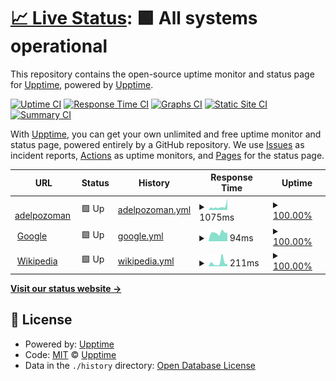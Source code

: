 # [📈 Live Status](https://upptime.github.io/upptime): <!--live status--> **🟩 All systems operational**

This repository contains the open-source uptime monitor and status page for [Upptime](https://upptime.js.org), powered by [Upptime](https://github.com/upptime/upptime).

[![Uptime CI](https://github.com/adelpozoman/status/workflows/Uptime%20CI/badge.svg)](https://github.com/adelpozoman/status/actions?query=workflow%3A%22Uptime+CI%22)
[![Response Time CI](https://github.com/adelpozoman/status/workflows/Response%20Time%20CI/badge.svg)](https://github.com/adelpozoman/status/actions?query=workflow%3A%22Response+Time+CI%22)
[![Graphs CI](https://github.com/adelpozoman/status/workflows/Graphs%20CI/badge.svg)](https://github.com/adelpozoman/status/actions?query=workflow%3A%22Graphs+CI%22)
[![Static Site CI](https://github.com/adelpozoman/status/workflows/Static%20Site%20CI/badge.svg)](https://github.com/adelpozoman/status/actions?query=workflow%3A%22Static+Site+CI%22)
[![Summary CI](https://github.com/adelpozoman/status/workflows/Summary%20CI/badge.svg)](https://github.com/adelpozoman/status/actions?query=workflow%3A%22Summary+CI%22)

With [Upptime](https://upptime.js.org), you can get your own unlimited and free uptime monitor and status page, powered entirely by a GitHub repository. We use [Issues](https://github.com/upptime/upptime/issues) as incident reports, [Actions](https://github.com/adelpozoman/status/actions) as uptime monitors, and [Pages](https://upptime.github.io/upptime) for the status page.

<!--start: status pages-->
<!-- This summary is generated by Upptime (https://github.com/upptime/upptime) -->
<!-- Do not edit this manually, your changes will be overwritten -->
<!-- prettier-ignore -->
| URL | Status | History | Response Time | Uptime |
| --- | ------ | ------- | ------------- | ------ |
| <img alt="" src="https://icons.duckduckgo.com/ip3/adelpozoman.es.ico" height="13"> [adelpozoman](https://adelpozoman.es) | 🟩 Up | [adelpozoman.yml](https://github.com/adelpozoman/status/commits/HEAD/history/adelpozoman.yml) | <details><summary><img alt="Response time graph" src="./graphs/adelpozoman/response-time-week.png" height="20"> 1075ms</summary><br><a href="https://adelpozoman.github.io/status/history/adelpozoman"><img alt="Response time 790" src="https://img.shields.io/endpoint?url=https%3A%2F%2Fraw.githubusercontent.com%2Fadelpozoman%2Fstatus%2FHEAD%2Fapi%2Fadelpozoman%2Fresponse-time.json"></a><br><a href="https://adelpozoman.github.io/status/history/adelpozoman"><img alt="24-hour response time 865" src="https://img.shields.io/endpoint?url=https%3A%2F%2Fraw.githubusercontent.com%2Fadelpozoman%2Fstatus%2FHEAD%2Fapi%2Fadelpozoman%2Fresponse-time-day.json"></a><br><a href="https://adelpozoman.github.io/status/history/adelpozoman"><img alt="7-day response time 1075" src="https://img.shields.io/endpoint?url=https%3A%2F%2Fraw.githubusercontent.com%2Fadelpozoman%2Fstatus%2FHEAD%2Fapi%2Fadelpozoman%2Fresponse-time-week.json"></a><br><a href="https://adelpozoman.github.io/status/history/adelpozoman"><img alt="30-day response time 877" src="https://img.shields.io/endpoint?url=https%3A%2F%2Fraw.githubusercontent.com%2Fadelpozoman%2Fstatus%2FHEAD%2Fapi%2Fadelpozoman%2Fresponse-time-month.json"></a><br><a href="https://adelpozoman.github.io/status/history/adelpozoman"><img alt="1-year response time 877" src="https://img.shields.io/endpoint?url=https%3A%2F%2Fraw.githubusercontent.com%2Fadelpozoman%2Fstatus%2FHEAD%2Fapi%2Fadelpozoman%2Fresponse-time-year.json"></a></details> | <details><summary><a href="https://adelpozoman.github.io/status/history/adelpozoman">100.00%</a></summary><a href="https://adelpozoman.github.io/status/history/adelpozoman"><img alt="All-time uptime 98.17%" src="https://img.shields.io/endpoint?url=https%3A%2F%2Fraw.githubusercontent.com%2Fadelpozoman%2Fstatus%2FHEAD%2Fapi%2Fadelpozoman%2Fuptime.json"></a><br><a href="https://adelpozoman.github.io/status/history/adelpozoman"><img alt="24-hour uptime 100.00%" src="https://img.shields.io/endpoint?url=https%3A%2F%2Fraw.githubusercontent.com%2Fadelpozoman%2Fstatus%2FHEAD%2Fapi%2Fadelpozoman%2Fuptime-day.json"></a><br><a href="https://adelpozoman.github.io/status/history/adelpozoman"><img alt="7-day uptime 100.00%" src="https://img.shields.io/endpoint?url=https%3A%2F%2Fraw.githubusercontent.com%2Fadelpozoman%2Fstatus%2FHEAD%2Fapi%2Fadelpozoman%2Fuptime-week.json"></a><br><a href="https://adelpozoman.github.io/status/history/adelpozoman"><img alt="30-day uptime 99.87%" src="https://img.shields.io/endpoint?url=https%3A%2F%2Fraw.githubusercontent.com%2Fadelpozoman%2Fstatus%2FHEAD%2Fapi%2Fadelpozoman%2Fuptime-month.json"></a><br><a href="https://adelpozoman.github.io/status/history/adelpozoman"><img alt="1-year uptime 99.99%" src="https://img.shields.io/endpoint?url=https%3A%2F%2Fraw.githubusercontent.com%2Fadelpozoman%2Fstatus%2FHEAD%2Fapi%2Fadelpozoman%2Fuptime-year.json"></a></details>
| <img alt="" src="https://icons.duckduckgo.com/ip3/www.google.com.ico" height="13"> [Google](https://www.google.com) | 🟩 Up | [google.yml](https://github.com/adelpozoman/status/commits/HEAD/history/google.yml) | <details><summary><img alt="Response time graph" src="./graphs/google/response-time-week.png" height="20"> 94ms</summary><br><a href="https://adelpozoman.github.io/status/history/google"><img alt="Response time 117" src="https://img.shields.io/endpoint?url=https%3A%2F%2Fraw.githubusercontent.com%2Fadelpozoman%2Fstatus%2FHEAD%2Fapi%2Fgoogle%2Fresponse-time.json"></a><br><a href="https://adelpozoman.github.io/status/history/google"><img alt="24-hour response time 98" src="https://img.shields.io/endpoint?url=https%3A%2F%2Fraw.githubusercontent.com%2Fadelpozoman%2Fstatus%2FHEAD%2Fapi%2Fgoogle%2Fresponse-time-day.json"></a><br><a href="https://adelpozoman.github.io/status/history/google"><img alt="7-day response time 94" src="https://img.shields.io/endpoint?url=https%3A%2F%2Fraw.githubusercontent.com%2Fadelpozoman%2Fstatus%2FHEAD%2Fapi%2Fgoogle%2Fresponse-time-week.json"></a><br><a href="https://adelpozoman.github.io/status/history/google"><img alt="30-day response time 95" src="https://img.shields.io/endpoint?url=https%3A%2F%2Fraw.githubusercontent.com%2Fadelpozoman%2Fstatus%2FHEAD%2Fapi%2Fgoogle%2Fresponse-time-month.json"></a><br><a href="https://adelpozoman.github.io/status/history/google"><img alt="1-year response time 95" src="https://img.shields.io/endpoint?url=https%3A%2F%2Fraw.githubusercontent.com%2Fadelpozoman%2Fstatus%2FHEAD%2Fapi%2Fgoogle%2Fresponse-time-year.json"></a></details> | <details><summary><a href="https://adelpozoman.github.io/status/history/google">100.00%</a></summary><a href="https://adelpozoman.github.io/status/history/google"><img alt="All-time uptime 100.00%" src="https://img.shields.io/endpoint?url=https%3A%2F%2Fraw.githubusercontent.com%2Fadelpozoman%2Fstatus%2FHEAD%2Fapi%2Fgoogle%2Fuptime.json"></a><br><a href="https://adelpozoman.github.io/status/history/google"><img alt="24-hour uptime 100.00%" src="https://img.shields.io/endpoint?url=https%3A%2F%2Fraw.githubusercontent.com%2Fadelpozoman%2Fstatus%2FHEAD%2Fapi%2Fgoogle%2Fuptime-day.json"></a><br><a href="https://adelpozoman.github.io/status/history/google"><img alt="7-day uptime 100.00%" src="https://img.shields.io/endpoint?url=https%3A%2F%2Fraw.githubusercontent.com%2Fadelpozoman%2Fstatus%2FHEAD%2Fapi%2Fgoogle%2Fuptime-week.json"></a><br><a href="https://adelpozoman.github.io/status/history/google"><img alt="30-day uptime 100.00%" src="https://img.shields.io/endpoint?url=https%3A%2F%2Fraw.githubusercontent.com%2Fadelpozoman%2Fstatus%2FHEAD%2Fapi%2Fgoogle%2Fuptime-month.json"></a><br><a href="https://adelpozoman.github.io/status/history/google"><img alt="1-year uptime 100.00%" src="https://img.shields.io/endpoint?url=https%3A%2F%2Fraw.githubusercontent.com%2Fadelpozoman%2Fstatus%2FHEAD%2Fapi%2Fgoogle%2Fuptime-year.json"></a></details>
| <img alt="" src="https://icons.duckduckgo.com/ip3/en.wikipedia.org.ico" height="13"> [Wikipedia](https://en.wikipedia.org) | 🟩 Up | [wikipedia.yml](https://github.com/adelpozoman/status/commits/HEAD/history/wikipedia.yml) | <details><summary><img alt="Response time graph" src="./graphs/wikipedia/response-time-week.png" height="20"> 211ms</summary><br><a href="https://adelpozoman.github.io/status/history/wikipedia"><img alt="Response time 200" src="https://img.shields.io/endpoint?url=https%3A%2F%2Fraw.githubusercontent.com%2Fadelpozoman%2Fstatus%2FHEAD%2Fapi%2Fwikipedia%2Fresponse-time.json"></a><br><a href="https://adelpozoman.github.io/status/history/wikipedia"><img alt="24-hour response time 325" src="https://img.shields.io/endpoint?url=https%3A%2F%2Fraw.githubusercontent.com%2Fadelpozoman%2Fstatus%2FHEAD%2Fapi%2Fwikipedia%2Fresponse-time-day.json"></a><br><a href="https://adelpozoman.github.io/status/history/wikipedia"><img alt="7-day response time 211" src="https://img.shields.io/endpoint?url=https%3A%2F%2Fraw.githubusercontent.com%2Fadelpozoman%2Fstatus%2FHEAD%2Fapi%2Fwikipedia%2Fresponse-time-week.json"></a><br><a href="https://adelpozoman.github.io/status/history/wikipedia"><img alt="30-day response time 201" src="https://img.shields.io/endpoint?url=https%3A%2F%2Fraw.githubusercontent.com%2Fadelpozoman%2Fstatus%2FHEAD%2Fapi%2Fwikipedia%2Fresponse-time-month.json"></a><br><a href="https://adelpozoman.github.io/status/history/wikipedia"><img alt="1-year response time 201" src="https://img.shields.io/endpoint?url=https%3A%2F%2Fraw.githubusercontent.com%2Fadelpozoman%2Fstatus%2FHEAD%2Fapi%2Fwikipedia%2Fresponse-time-year.json"></a></details> | <details><summary><a href="https://adelpozoman.github.io/status/history/wikipedia">100.00%</a></summary><a href="https://adelpozoman.github.io/status/history/wikipedia"><img alt="All-time uptime 100.00%" src="https://img.shields.io/endpoint?url=https%3A%2F%2Fraw.githubusercontent.com%2Fadelpozoman%2Fstatus%2FHEAD%2Fapi%2Fwikipedia%2Fuptime.json"></a><br><a href="https://adelpozoman.github.io/status/history/wikipedia"><img alt="24-hour uptime 100.00%" src="https://img.shields.io/endpoint?url=https%3A%2F%2Fraw.githubusercontent.com%2Fadelpozoman%2Fstatus%2FHEAD%2Fapi%2Fwikipedia%2Fuptime-day.json"></a><br><a href="https://adelpozoman.github.io/status/history/wikipedia"><img alt="7-day uptime 100.00%" src="https://img.shields.io/endpoint?url=https%3A%2F%2Fraw.githubusercontent.com%2Fadelpozoman%2Fstatus%2FHEAD%2Fapi%2Fwikipedia%2Fuptime-week.json"></a><br><a href="https://adelpozoman.github.io/status/history/wikipedia"><img alt="30-day uptime 100.00%" src="https://img.shields.io/endpoint?url=https%3A%2F%2Fraw.githubusercontent.com%2Fadelpozoman%2Fstatus%2FHEAD%2Fapi%2Fwikipedia%2Fuptime-month.json"></a><br><a href="https://adelpozoman.github.io/status/history/wikipedia"><img alt="1-year uptime 100.00%" src="https://img.shields.io/endpoint?url=https%3A%2F%2Fraw.githubusercontent.com%2Fadelpozoman%2Fstatus%2FHEAD%2Fapi%2Fwikipedia%2Fuptime-year.json"></a></details>

<!--end: status pages-->

[**Visit our status website →**](https://upptime.github.io/upptime)

## 📄 License

- Powered by: [Upptime](https://github.com/upptime/upptime)
- Code: [MIT](./LICENSE) © [Upptime](https://upptime.js.org)
- Data in the `./history` directory: [Open Database License](https://opendatacommons.org/licenses/odbl/1-0/)
